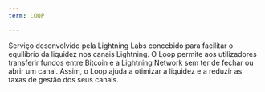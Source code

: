 ```yaml
---
term: LOOP

---
```

Serviço desenvolvido pela Lightning Labs concebido para facilitar o equilíbrio da liquidez nos canais Lightning. O Loop permite aos utilizadores transferir fundos entre Bitcoin e a Lightning Network sem ter de fechar ou abrir um canal. Assim, o Loop ajuda a otimizar a liquidez e a reduzir as taxas de gestão dos seus canais.